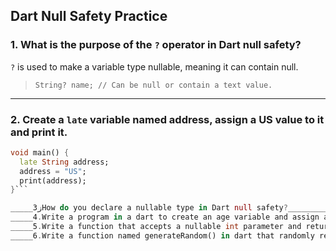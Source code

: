 ## Dart Null Safety Practice

### 1. What is the purpose of the `?` operator in Dart null safety?
`?` is used to make a variable type nullable, meaning it can contain null.  
> `String? name; // Can be null or contain a text value.`

---

### 2. Create a `late` variable named address, assign a US value to it and print it.
```dart
void main() {
  late String address;
  address = "US";
  print(address);
}```

_____3زHow do you declare a nullable type in Dart null safety?_____________
_____4.Write a program in a dart to create an age variable and assign a null value to it using ?.
_____5.Write a function that accepts a nullable int parameter and returns 0 if the value is null using null coalescing operator ??.
_____6.Write a function named generateRandom() in dart that randomly returns 100 or null. Also, assign a return value of the function to a variable named status that can’t be null. Give status a default value of 0, if generateRandom() function returns null.

